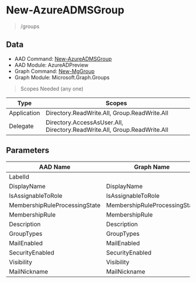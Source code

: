 # New-AzureADMSGroup

> /groups

## Data

+ AAD Command: [New-AzureADMSGroup](https://docs.microsoft.com/en-us/powershell/module/AzureADPreview/New-AzureADMSGroup)
+ AAD Module: AzureADPreview
+ Graph Command: [New-MgGroup](https://docs.microsoft.com/en-us/powershell/module/Microsoft.Graph.Groups/New-MgGroup)
+ Graph Module: Microsoft.Graph.Groups

> Scopes Needed (any one)

|Type|Scopes|
|---|---|
|Application|Directory.ReadWrite.All, Group.ReadWrite.All|
|Delegate|Directory.AccessAsUser.All, Directory.ReadWrite.All, Group.ReadWrite.All|

## Parameters

|AAD Name|Graph Name|AAD Type|Graph Type|Infos|
|---|---|---|---|---|
|LabelId||System.String|||
|DisplayName|DisplayName|System.String|System.String||
|IsAssignableToRole|IsAssignableToRole|System.Nullable/System.Boolean|System.Management.Automation.SwitchParameter||
|MembershipRuleProcessingState|MembershipRuleProcessingState|System.String|System.String||
|MembershipRule|MembershipRule|System.String|System.String||
|Description|Description|System.String|System.String||
|GroupTypes|GroupTypes|System.Collections.Generic.List/System.String|System.String[]||
|MailEnabled|MailEnabled|System.Nullable/System.Boolean|System.Management.Automation.SwitchParameter||
|SecurityEnabled|SecurityEnabled|System.Nullable/System.Boolean|System.Management.Automation.SwitchParameter||
|Visibility|Visibility|System.String|System.String||
|MailNickname|MailNickname|System.String|System.String||

